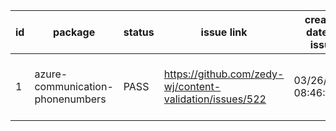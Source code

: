 
| id | package | status | issue link | created date of issue | update date of issue | run date of pipeline | pipeline run link |
|----|---------|--------|------------|-----------------------|----------------------| ---------------------| ----------------- |
| 1 | azure-communication-phonenumbers | PASS | https://github.com/zedy-wj/content-validation/issues/522 | 03/26/2025 08:46:18 | 03/26/2025 08:46:18 | 3/26/2025 8:48:30 AM | https://dev.azure.com/v-wenjyu/content-validation-automation/_build/results?buildId=18 |